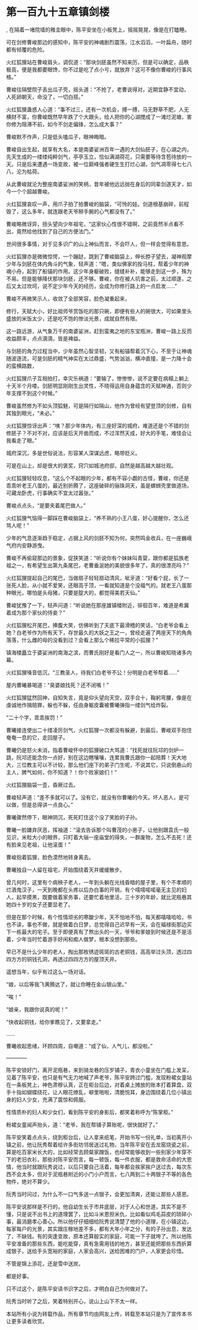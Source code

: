 # 第一百九十五章镇剑楼
,  在隔着一堵院墙的稚圭眼中，陈平安坐在小板凳上，摇摇晃晃，像是在打瞌睡。
   可在剑修曹峻那边的感知中，陈平安的神魂剧烈震荡，江水滔滔，一叶扁舟，随时都有倾覆的危险。
   火红狐狸站在曹峻肩头，调侃道：“那块剑胚虽然不知来历，但是可以确定，品秩极高，便是我都要眼馋，你不过是吃了点小亏，就放弃？这可不像你曹峻的行事风格。”
   曹峻往隔壁院子丢出瓜子壳，摇头道：“不抢了，老曹说得对，近期宜静不宜动，人死卵朝天，命没了，一切白搭。”
   火红狐狸蛊惑人心道：“事不过三，还有一次机会，搏一搏，马无野草不肥，人无横财不富，你曹峻既然早年跌了个大跟头，给人把你的心湖搅成了一滩烂泥塘，害你修为阻滞不前，如今不剑走偏锋，怎么成大事？”
   曹峻默不作声，只是低头嗑瓜子，眼神晦暗。
   曹峻自出生起，就享有大名，本是南婆娑洲百年一遇的大剑仙胚子，在心湖之内，先天生成的一缕缕纯粹剑气，亭亭玉立，恰似满湖荷花，只需要等待含苞待放的一天。只是后来遭遇一场变故，被一位巅峰强者硬生生打烂心湖，剑气凋零得七七八八，沦为枯荷。
   从此曹峻就沦为整座南婆娑洲的笑柄，昔年被他远远抛在身后的同辈剑道天才，如今一个个超越曹峻。
   火红狐狸哀叹一声，用爪子拍了拍曹峻的脑袋，“可怜的娃。剑道根基崩碎，前程毁了，这么多年，就连跟老天爷掰手腕的心气都没有了。”
   曹峻略微讶异，扭头望向少年祖宅，“这家伙心性很不错啊，之前竟然半点看不出，竟然给他找到了自己的方便法门。”
   世间很多事情，对于见多识广的山上神仙而言，不会吓人，但一样会觉得有意思。
   火红狐狸亦是微微惊愕，一个蹦跶，跳到了曹峻脑袋上，伸长脖子望去，凝神观摩少年与剑胚在体内角斗的气象，轻声道：“嗯，类似佛家的拴马柱，帮着少年的神魂小舟，起到了船锚的作用。这少年身躯破败，缝缝补补，能够走到这一步，殊为不易。但是能够降伏那块剑胚，还不够。曹峻，你在被人坑害之前，太过顺遂，之后又太过坎坷，说不定少年今天的经历，会成为你修行路上的一点启发……”
   曹峻不再微笑示人，收敛了全部笑容，脸色凝重起来，
   修行，天赋大小，好比祖师爷赏饭吃的那只碗，即便有些人的碗很大，可如果里头盛放的米饭太少，还是吃不饱的惨淡光景，成就自然有限。
   这一路远游，从气象万千的南婆娑洲，赶到蛮夷之地的东宝瓶洲，曹峻一路上反而收益颇丰，点点滴滴，皆是裨益。
   与剑胚的角力过程当中，少年虽然心智坚韧，又有船锚帮着沉下心，不至于让神魂随波逐流，可是剑胚的精气神实在太过鼎盛，气势汹汹，横冲直撞，是一力降十会的蛮横路数，
   火红狐狸爪子互相拍打，幸灾乐祸道：“要输了，惨惨惨，说不定要在病榻上躺上十天半个月喽。剑胚明显刚刚生出灵性，不晓得运用自身蕴含的天赋神通，否则少年支撑不到这个时候。”
   曹峻虽然修为不如头顶狐魅，可是隔行如隔山，他作为曾经有望登顶的剑修，自有其独到眼光，“未必。”
   火红狐狸惊讶出声：“咦？那少年体内，有三座好深的城府，难道还是个不错的剑修胚子？不对不对，应该是后天开凿而成，不过浑然天成，好大的手笔，难怪会让我看走了眼。”
   城府深沉，多是世俗说法，形容某人深谋远虑，略带贬义。
   可是在山上，却是很大的褒奖，窍穴如城池府邸，自然是越高越大越壮观。
   火红狐狸轻轻叹息，“这么个不起眼的少年，都有不容小觑的古怪，曹峻，你还是乖乖听老王八蛋的，最近别折腾了，这座破碎的骊珠洞天，虽是螺蛳壳里做道场，可藏龙卧虎，行事确实不宜太过嚣张。”
   曹峻点点头，“是要夹着尾巴做人。”
   火红狐狸气恼得一脚踩在曹峻脑袋上，“养不熟的小王八蛋，好心提醒你，怎么还骂人呢！”
   少年的气息逐渐趋于稳定，占据上风的剑胚不知为何，突然鸣金收兵，在一座巍峨气府内安静游曳。
   曹峻不再偷窥那边的景象，促狭笑道：“听说你有个妹妹叫青婴，跟你都是狐族老祖之一，有希望生出第九条尾巴，老曹垂涎她的美貌很多年了，真的很漂亮吗？”
   火红狐狸提起自己的尾巴，当做扇子轻轻扇动清风，呲牙道：“好看个屁，长了一张死人脸，从小就不爱笑，还眼高于顶，一看就知道是个没福气的。就老王八蛋那种眼光，哪怕是头母猪，只要是腚大的，都觉得美若天仙。”
   曹峻犹豫了一下，轻声问道：“听说她在那座雄镇楼附近，徘徊百年，难道是希冀着成为那个家伙的侍妾？”
   火红狐狸松开尾巴，捧腹大笑，仿佛听到了天底下最滑稽的笑话，“白老爷会看上她？白老爷作为所有天下，存世最久的大妖之王之一，曾经走遍了两座天下的角角落落，什么雌的母的没看到过？会看上那么个稀拉平常的小狐狸？”
   镇海楼矗立于婆娑洲的南海之滨，而曹氏刚好是看门人之一，所以曹峻知晓诸多内幕。
   火红狐狸嗓音低沉，“三教圣人，待我们白老爷不公！分明是白老爷帮着……”
   屋内曹曦暴喝道：“臭婆娘找死？还不闭嘴！”
   火红狐狸猛然回神，自知失言，竟是仰头望向天空，双手合十，鞠躬弯腰，像是在虔诚地作揖赔罪，躲也不躲，任由身躯皮囊被曹曦弹指一缕剑气给炸裂。
   “二十个字，乖乖挨罚！”
   曹曦接连使出二十缕凌厉剑气，火红狐狸一次都没有躲避，到最后，曹峻双手抱住奄奄一息的它，走回屋子。
   曹曦仍是怒火未消，指着曹峻怀中的狐狸破口大骂道：“找死就往阮邛的剑炉一跳，阮邛还能念你一点好，别在这边瞎嚷嚷，连累我曹氏跟你一起陪葬！天大地大，三位教主可以不计较，那么他们座下的弟子门生呢，不说其它，只说倒悬山的主人，脾气如何，你不知道？！你个败家娘们！”
   火红狐狸脑袋一歪，昏厥过去。
   曹峻轻声道：“差不多就可以了。没有它，就没有你曹曦的今天。坏人恶人，是可以做，但是总得讲一点良心。”
   曹曦骤然停下，眼神阴沉，死死盯住这个没了笑脸的子孙。
   曹曦一脸嫌弃厌恶，挥袖道：“滚去告诉那个叫曹茂的小崽子，让他别跟袁氏一般见识，米粒大小的眼界，只盯着大骊一座庙堂的得失，一群废物，怎么不去死！还有脸来见老祖，让他滚蛋！”
   曹峻抱着狐狸，脸色漠然地转身离去。
   曹曦独自一人留在祖宅，开始围绕着天井缓缓散步。
   曾几何时，这里有个病秧子老人，一年到头躺在光线昏暗的屋子里，有个不孝顺的烂酒鬼汉子，一天到晚都在头疼以后办白事的开销，有个嚅嚅喏喏毫无主见的妇人，起早摸黑，既要做着家务事，还要忙着地里活，三十岁的年龄，就比泥瓶巷其她四十岁的女子还要显老了。
   但是在那个时候，有个性情顽劣的寒酸少年，天不怕地不怕，每天都嘻嘻哈哈，书也不读，事也不做，就是做着白日梦，总觉得自己迟早有一天，会在福禄街那边买下一栋最大的宅子。至于即便真有了熬出头的一天，爷爷和爹娘到时候还是不是活着，少年当时忙着游手好闲和痴人做梦，根本没想到那些。
   早已不是什么少年的老人，掏出那枚锈迹斑斑的古老铜钱，高高举过头顶，透过四四方方的铜钱孔洞，再透过四四方方的屋顶天井。
   遥想当年，似乎有过这么一场对话。
   “娘，以后等我飞黄腾达了，就让你睡在金山银山里。”
   “唉！”
   “娘亲，我跟你说真的呢！”
   “快收起铜钱，给你爹瞧见了，又要拿走。”
   ……
   曹曦收起思绪，环顾四周，自嘲道：“成了仙，人气儿，都没啦。”
   ————
   陈平安锁好门，离开泥瓶巷，来到骑龙巷的压岁铺子，青衣小童坐在门槛上发呆，见着了陈平安，也只是有气无力地喊了声老爷，陈平安跨过门槛，发现粉裙女童站在一条板凳上，神色肃穆认真，正在柜台后边，对着桌上摊放的账本打着算盘，双手十指如蝴蝶绕花，让人眼花缭乱，噼里啪啦，清脆悦耳，身边围绕着几位小镇出身的妇人少女，充满了震惊和佩服。
   性情质朴的妇人和少女们，看到陈平安的身影后，都笑着称呼为“陈掌柜。”
   粉裙女童闻声抬头，道：“老爷，我在帮铺子算账呢，很快就好了。”
   陈平安笑着点点头，绕到柜台后，让人拿来纸笔，开始书写一份礼单，当初离开小镇之前，他让阮秀帮着给许多街坊邻居送过礼物，当年陈平安在去龙窑烧瓷之前，算是吃百家米长大的，比如经常去顾粲家蹭饭，也经常能够收到一些别家少年穿不下的老旧衣衫，那些对陈平安而言，每一顿饭，每一件衣服，都是救命活命的大恩情，他当时就跟阮秀说过，以后只要自己活着，每年都会挨家挨户送过去，每次东西不会太多，但对于泥瓶巷附近的小门小户而言，七八两到二十两银子不等的各色物件，绝对不算少。
   阮秀当时问过，为什么不一口气多送一点银子，会更加清爽，还能让那些人感恩。
   陈平安说那样是不行的，他自幼生长于市井底层，对于人心和世道，其实不是不懂，只是说不出书上的道理罢了，比如斗米恩担米仇，比如看似鸡毛蒜皮的琐碎小事，最消磨孝心善心。所以他仔仔细细给阮秀说清楚了他的小道理，在小镇这边，每家每户的光景，其实跟庄稼地差不多，都有大年小年之分，有的子孙出息，发达了，不缺钱。有的突逢变故，原本还算殷实的家庭，可能一下子就垮了。所以他陈平安准备的那些东西，能吃能穿，真有急需用钱的地方，甚至还能把那些东西折算成银子，送给手头宽裕的家庭，人家会高兴，送给困难的门户，人家更会珍惜。
   不管是锦上添花，还是雪中送炭。
   都是好事。
   只不过这个，是陈平安读书识字之后，才明白自己为何做对了。
   阮秀当时听了之后，笑着特别开心，说山上山下不太一样。
  本站所有小说为转载作品，所有章节均由网友上传，转载至本站只是为了宣传本书让更多读者欣赏。
